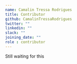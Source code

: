 ```yaml
---
name: Camalin Tressa Rodrigues
title: Contributor
github: CamalinTressaRodrigues
twitter: ""
linkedin: ""
slack: ""
joining_date: ""
role : contributor
---
```


Still waiting for this
